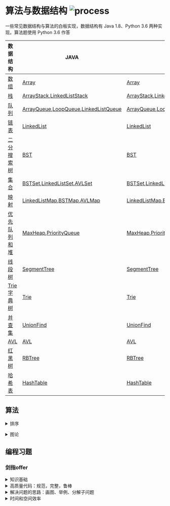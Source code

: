 # 算法与数据结构 ![process](https://img.shields.io/badge/process-building-yellow)

一些常见数据结构与算法的白板实现，数据结构有 Java 1.8、Python 3.6 两种实现。算法题使用 Python 3.6 作答

| 数据结构                                                     | JAVA                                                         | Python                                                       |
| :----------------------------------------------------------- | ------------------------------------------------------------ | ------------------------------------------------------------ |
| [数组](https://github.com/LibertyDream/algorithm_data_structure/tree/master/datastruct/array) | [Array](./datastruct/array/Array.java)                       | [Array](./datastruct/array/Array.py)                         |
| [栈](https://github.com/LibertyDream/algorithm_data_structure/tree/master/datastruct/stack) | [ArrayStack](./datastruct/stack/ArrayStack.java),[LinkedListStack](./datastruct/stack/LinkedListStack.java) | [ArrayStack](./datastruct/stack/ArrayStack.py),[LinkedListStack](./datastruct/stack/LinkedListStack.py) |
| [队列](https://github.com/LibertyDream/algorithm_data_structure/tree/master/datastruct/queue) | [ArrayQueue](./datastruct/queue/ArrayQueue.java),[LoopQueue](./datastruct/queue/LoopQueue.java),[LinkedListQueue](./datastruct/queue/LinkedListQueue.java) | [ArrayQueue](./datastruct/queue/ArrayQueue.py),[LoopQueue](./datastruct/queue/LoopQueue.py),[LinkedListQueue](./datastruct/queue/LinkedListQueue.py) |
| [链表](https://github.com/LibertyDream/algorithm_data_structure/tree/master/datastruct/linkedlist) | [LinkedList](./datastruct/linkedlist/LinkedList.java)        | [LinkedList](./datastruct/linkedlist/LinkedList.py)          |
| [二分搜索树](https://github.com/LibertyDream/algorithm_data_structure/tree/master/datastruct/BST) | [BST](./datastruct/BST/BST.java)                             | [BST](./datastruct/BST/BST.py)                               |
| [集合](https://github.com/LibertyDream/algorithm_data_structure/tree/master/datastruct/set) | [BSTSet](./datastruct/set/BSTSet.java),[LinkedListSet](./datastruct/set/LinkedListSet.java),[AVLSet](./datastruct/set/AVLSet.java) | [BSTSet](./datastruct/set/BSTSet.py),[LinkedListSet](./datastruct/set/LinkedListSet.py),[AVLSet](./datastruct/set/AVLSet.py) |
| [映射](https://github.com/LibertyDream/algorithm_data_structure/tree/master/datastruct/map) | [LinkedListMap](./datastruct/map/LinkedListMap.java),[BSTMap](./datastruct/map/BSTMap.java),[AVLMap](./datastruct/map/AVLMap.java) | [LinkedListMap](./datastruct/map/LinkedListMap.py),[BSTMap](./datastruct/map/BSTMap.py),[AVLMap](./datastruct/map/AVLMap.py) |
| [优先队列和堆](https://github.com/LibertyDream/algorithm_data_structure/tree/master/datastruct/heap) | [MaxHeap](./datastruct/heap/MaxHeap.java),[PriorityQueue](./datastruct/heap/PriorityQueue.java) | [MaxHeap](./datastruct/heap/MaxHeap.py),[PriorityQueue](./datastruct/heap/PriorityQueue.py),[IndexMaxHeap](./datastruct/heap/index_max_heap.py) |
| [线段树](https://github.com/LibertyDream/algorithm_data_structure/tree/master/datastruct/segment_tree) | [SegmentTree](./datastruct/segment_tree/SegmentTree.java)    | [SegmentTree](./datastruct/segment_tree/SegmentTree.py)      |
| [Trie 字典树](https://github.com/LibertyDream/algorithm_data_structure/tree/master/datastruct/trie) | [Trie](./datastruct/trie/Trie.java)                          | [Trie](./datastruct/trie/Trie.py)                            |
| [并查集](https://github.com/LibertyDream/algorithm_data_structure/tree/master/datastruct/union_find) | [UnionFind](./datastruct/trie/UnionFind.java)                | [UnionFind](./datastruct/trie/UnionFind.py)                  |
| [AVL](https://github.com/LibertyDream/algorithm_data_structure/tree/master/datastruct/avl) | [AVL](./datastruct/avl/AVL.java)                             | [AVL](./datastruct/avl/AVL.py)                               |
| [红黑树](https://github.com/LibertyDream/algorithm_data_structure/tree/master/datastruct/red_black_tree) | [RBTree](./datastruct/red_black_tree/RBTree.java)            | [RBTree](./datastruct/red_black_tree/RBTree.py)              |
| [哈希表](https://github.com/LibertyDream/algorithm_data_structure/tree/master/datastruct/hash_table) | [HashTable](./datastruct/hash_table/HashTable.java)          | [HashTable](./datastruct/hash_table/HashTable.py)            |

## 算法

<details>
    <summary>排序</summary>

* [选择排序](./algorithm/sort/selection_sort.py)
* [插入排序](./algorithm/sort/insertion_sort.py)
* [冒泡排序](./algorithm/sort/bubble_sort.py)
* [归并排序](./algorithm/sort/merge_sort.py)
* [快速排序](./algorithm/sort/quick_sort.py)
* [三路快速排序](./algorithm/sort/quick_sort_three_ways.py)
* [堆排序](./algorithm/sort/heap_sort.py)

| 名称     | 时间复杂度 | 空间复杂度 | 原地排序 | 稳定排序 |
| -------- | ---------- | ---------- | -------- | -------- |
| 选择排序 | O(n^2)     | O(1)       | √        | √        |
| 插入排序 | O(n^2)     | O(1)       | √        | √        |
| 冒泡排序 | O(n^2)     | O(1)       | √        | √        |
| 归并排序 | O(nlogn)   | O(n)       | ×        | √        |
| 快速排序 | O(nlogn)   | O(logn)    | √        | ×        |
| 堆排序   | O(nlogn)   | O(1)       | √        | ×        |

​    </details>

<details>
    <summary>图论</summary>

- [稀疏图](./algorithm/graph_theory/sparse_graph.py)
- [稠密图](./algorithm/graph_theory/dense_graph.py)
- [深度优先遍历与连通分量](./algorithm/graph_theory/depth_first.py)
- [深度优先遍历与路径](./algorithm/graph_theory/path.py)
- [广度优先遍历与最短路径](./algorithm/graph_theory/breadth_first.py)
- [带权稀疏图](./algorithm/graph_theory/weighted_sparse_graph.py)
- [带权稠密图](./algorithm/graph_theory/weighted_dense_graph.py)
- [懒惰 Prim 与最小生成树](./algorithm/graph_theory/lazy_prim.py)
- [Prim](./algorithm/graph_theory/prim.py)
- [Kruskal 与最小生成树](./algorithm/graph_theory/kruskal.py)
- [Dijkstra与最短路径](./algorithm/graph_theory/dijkstra.py)
- [Bellman_Ford与最短路径](./algorithm/graph_theory/bellman_ford.py)

</details>

## 编程习题

### 剑指offer

<details>
    <summary>知识基础</summary>

- [面试题2：实现Singleton模式](./solution/design_mode/no_2_singleton.py)
- [面试题3：找出数组中重复的数字](./solution/array/no_3_duplicate_num.py)
- [面试题3-1：不修改数组找出重复的数字](./solution/array/no_3_2_duplicate_num_no_change.py)
- [面试题4：二维数组中的查找](./solution/array/no_4_search_in_two_dim_array.py)
- [面试题5：替换空格](./solution/string/no_5_replace_blank.py)
- [面试题6：从尾到头打印链表](./solution/linked_list/no_6_print_list_reversely.py)
- [面试题7：重建二又树](./solution/tree/no_7_construct_tree.py)
- [面试题8：二又树的下一个节点](./solution/tree/no_8_next_node.py)
- [面试题9：用两个栈实现队列](./solution/queue/no_9_two_stack_to_a_queue.py)
- [面试题9-1：用两个队列实现栈](./solution/stack/no_9_1_two_queue_to_stack.py)
- [面试题10：斐波那契数列](./solution/recur_loop/no_10_fibonacci.py)
- [面试题10-1：青蛙跳台阶问题](./solution/recur_loop/no_10_1_frog_step.py)
- [面试题11：旋转数组的最小数字](./solution/recur_loop/no_11_rotate_array.py)
- [面试题12：矩阵中的路径](./solution/recur_loop/no_12_path_in_matrix.py)
- [面试题13：机器人的运动范围](./solution/recur_loop/no_13_step_counts.py)
- [面试题14：剪绳子](./solution/dynamic_greedy/no_14_cut_rope.py)
- [面试题15-1：二进制中1的个数](./solution/bit_map/no_15_number_of_1.py)
- [面试题15-2：2的整数次幂判断](./solution/bit_map/no_15_2_integer_power.py)

</details>

<details>
    <summary>高质量代码：规范，完整，鲁棒</summary>

- [面试题16：数值的整数次方](./solution/bit_map/no_16_power.py)
- [面试题17：打印从1到最大的n位数](./solution/string/no_17_print_1_to_max_n.py)
- [面试题18-1：删除链表的节点](./solution/linked_list/no_18_1_delete_node_O1.py)
- [面试题18-2：删除链表中重复的节点](./solution/linked_list/no_18_2_delete_duplicate.py)
- [面试题19：正则表达式匹配](./solution/string/no_19_regular_match.py)
- [面试题20：表示数值的字符串](./solution/string/no_20_num_string.py)
- [面试题21：调整数组顺序使奇数位于偶数前面](./solution/array/no_21_swap_ord_even.py)
- [面试题22：链表中倒数第k个节点](./solution/linked_list/no_22_Kth_to_tail.py)
- [面试题23：链表中环的入口节点](./solution/linked_list/no_23_entry_of_loop.py)
- [面试题24：反转链表](./solution/linked_list/no_24_reverse_linked_list.py)
- [面试题25：合并两个排序的链表](./solution/linked_list/no_25_merge_sorted_list.py)
- [面试题26：树的子结构](./solution/tree/no_26_same_structure.py)

</details>

<details>
    <summary>解决问题的思路：画图、举例、分解子问题</summary>

- [面试题27：二叉树的镜像](./solution/tree/no_27_mirror_tree.py)
- [面试题28：对称的二叉树](./solution/tree/no_28_symmetrical_tree.py)
- [面试题29：顺时针打印矩阵](./solution/array/no_29_print_array_clockwise.py)
- [面试题30：包含min函数的栈](./solution/stack/no_30_stack_with_min.py)
- [面试题31：栈的压入、弹出序列](./solution/stack/no_31_push_pop_queue.py)
- [面试题32-1：从上到下打印二叉树](./solution/tree/no_32_1_up_to_down_print_oneline.py)
- [面试题32-2: 分行从上到下打印二叉树](./solution/tree/no_32_2_up_to_down_print_ln.py)
- [面试题32-3: 之字形打印二叉树](./solution/tree/no_32_3_Z_type_print.py)
- [面试题33：二分搜索树的后序遍历序列](./solution/tree/no_33_verify_BST_post_order_seq.py)
- [面试题34：二叉树中和为某一值的路径](./solution/tree/no_34_find_path.py)
- [面试题35：复杂链表的复制](./solution/linked_list/no_35_clone_complex_list.py)
- [面试题36：二叉搜索树与双向链表](./solution/tree/no_36_bst_to_linked_list.py)
- [面试题37：序列化二叉树](./solution/tree/no_37_ser_deser_bst.py)
- [面试题38：字符串的排列](./solution/string/no_38_permutation.py)

</details>

<details>
    <summary>时间和空间效率</summary>

- [面试题39：数组中出现次数超过一半的数字](./solution/array/no_39_more_than_half.py)
- [面试题40：最小的k个数](./solution/heap/no_40_least_nums.py)
- [面试题41：数据流中的中位数](./solution/heap/no_41_get_median.py)
- [面试题42：连续子数组的最大和](./solution/array/no_42_max_sum_subset.py)
- [面试题43：1~n整数中1出现的次数](./solution/string/no_43_nums_of_1.py)
- [面试题44：数字序列中某一位的数字](./solution/string/no_44_digit_at_index.py)
- [面试题45：把数组排成最小的数](./solution/string/no_45_min_combine.py)
- [面试题46：把数字翻译成字符串](./solution/string/no_46_num_translation.py)
- [面试题47：礼物的最大价值](./solution/dynamic_greedy/no_47_max_gift_value.py)
- [面试题48：最长不含重复字符的子字符串](./solution/dynamic_greedy/no_48_longest_substring.py)
- [面试题49：丑数](./solution/array/no_49_ugly_num.py)
- [面试题50-1：字符串中第一个只出现一次的字符](./solution/set_hash/no_50_1_first_appeared_once.py)
- [面试题50-2：字符流中第一个只出现一次的字符](./solution/set_hash/no_50_2_first_appeared_once_flow.py)
- [面试题51：数组中的逆序对](./solution/array/no_51_inverse_pairs.py)
- [面试题52：两个链表的第一个公共节点](./solution/linked_list/no_52_first_common_node.py)

</details>